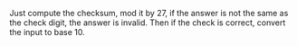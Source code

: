 Just compute the checksum, mod it by 27, if the answer is not the same as the check digit, the answer is invalid. Then if the check is correct, convert the input to base 10.
